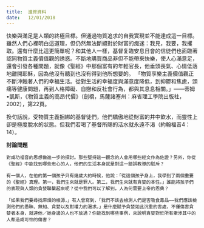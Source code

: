 ```yaml
---
title:  進修資料
date:   12/01/2018
---
```


快樂與滿足是人類的終極目標。但通過物質追求的自我實現並不能達成這一目標。雖然人們心裡明白這道理，但仍然無法斷絕對於財富的痴迷：我見，我要，我攫取。還有什麼比這更簡單呢？和其他人一樣，基督复臨安息日會的信徒們也面臨著認同物質主義價值觀的誘惑。不斷地購買商品非但不能帶來快樂，使人心滿意足，還會引發各種問題，就像《聖經》中那個富有的年輕官長，他垂頭喪氣、心情低落地離開耶穌，因為他沒有聽到也沒有得到他所想要的。 「物質享樂主義價值觀正不斷沖蝕著人們的幸福生活。從對生活的幸福度與滿意度降低，到抑鬱和焦慮，頭痛等健康問題，再到人格障礙、自戀和反社會行為，都與其息息相關。」——蒂姆•凱斯，《物質主義的高昂代價》（劍橋，馬薩諸塞州：麻省理工學院出版社，2002），第22頁。

換句話說，受物質主義捆綁的基督徒們，他們驕傲地從財富的井中飲水，而靈性上卻是極度脫水的狀態。但我們若喝了基督所賜的活水就永遠不渴（約翰福音4：14）。

**討論問題**

`對成功福音的思想做進一步的探討。那些堅持這一觀念的人會用哪些經文作為佐證？另外，你從《聖經》中能找到哪些忠心的人，他們的生活本身就是對這一錯誤教導的駁斥？`

`有一個人，在他的第一個孩子只有幾歲大的時候，他說：「從這個孩子身上，我學到了兩個重要的《聖經》真理。第一，我們生來就是罪人。第二，我們生來就有貪婪的本性。」誰能將孩子們的表現與人類的貪婪聯繫起來呢？從中我們可以了解到，人為何需要上帝的恩典？`

`「如果我們要尋找麻煩的根源，」有人曾寫到，「我們不該去檢測人們是否吸食毒品——我們應該檢測他們的愚昧、無知、貪婪以及對權力的渴求。」是什麼賦予貪婪如此沉重的害處，不僅傷害貪婪者本身，就連他／她身邊的人也不放過？你能找到哪些事例，來說明貪婪對於所有牽涉其中的人都造成可怕的傷害？` 